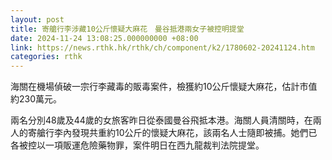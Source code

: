 ```yaml
---
layout: post
title: 寄艙行李涉藏10公斤懷疑大麻花　曼谷抵港兩女子被控明提堂
date: 2024-11-24 13:08:25.000000000 +08:00
link: https://news.rthk.hk/rthk/ch/component/k2/1780602-20241124.htm
categories: rthk
---
```


海關在機場偵破一宗行李藏毒的販毒案件，檢獲約10公斤懷疑大麻花，估計市值約230萬元。

兩名分別48歲及44歲的女旅客昨日從泰國曼谷飛抵本港。海關人員清關時，在兩人的寄艙行李內發現共重約10公斤的懷疑大麻花，該兩名人士隨即被捕。她們已各被控以一項販運危險藥物罪，案件明日在西九龍裁判法院提堂。
